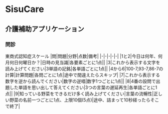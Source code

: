 # SisuCare
## 介護補助アプリケーション

### 問診
東商式認知症スケール
|問|問題|分野|点数|備考|
|-|-|-|-|-|
|1と2|今日は何年、何月何日何曜日か？|日時の見当識|各要素ごとに1点||
|3|これから表示する文字を読み上げてください|3単語の記銘|各単語ごとに1点||
|4から6|100-7,93-7,86-7の計算|計算問題|各問ごとに1点|途中で間違えたらスキップ|
|7|これから表示する数字を逆から読んでください|数字の逆唱|数字1つごとに1点||
|8|4番の設問で出題した単語を思い出して答えてください|3つの言葉の遅延再生|各単語ごとに1点||
|9|知っている野菜をできるだけ多く読み上げてください|言葉の流暢性|正しい野菜の名前一つごとに1点、上限10個(5点)|途中、詰まって10秒経ったらそこで終了|
